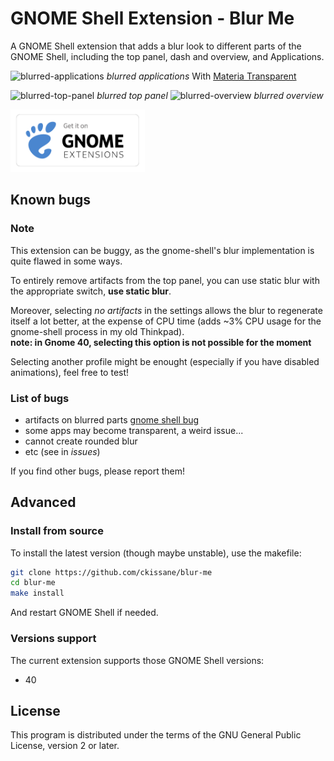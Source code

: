 # GNOME Shell Extension - Blur Me

A GNOME Shell extension that adds a blur look to different parts of the GNOME Shell, including the top panel, dash and overview, and Applications.

![blurred-applications](images/blurred-applications.png?raw=true)
*blurred applications* With [Materia Transparent](https://github.com/ckissane/materia-theme-transparent)

![blurred-top-panel](images/blurred-top-panel.png?raw=true)
*blurred top panel*
![blurred-overview](images/blurred-overview.png?raw=true)
*blurred overview*

[<img src="https://github.com/aunetx/files_utils/raw/master/get_it_on_gnome_extensions.png" height="100">](https://extensions.gnome.org/extension/4236/blur-me/)

## Known bugs

### Note

This extension can be buggy, as the gnome-shell's blur implementation is quite flawed in some ways.

To entirely remove artifacts from the top panel, you can use static blur with the appropriate switch, **use static blur**.

Moreover, selecting *no artifacts* in the settings allows the blur to regenerate itself a lot better, at the expense of CPU time (adds ~3% CPU usage for the gnome-shell process in my old Thinkpad).\
**note: in Gnome 40, selecting this option is not possible for the moment**

Selecting another profile might be enought (especially if you have disabled animations), feel free to test!

### List of bugs

- artifacts on blurred parts [gnome shell bug](https://gitlab.gnome.org/GNOME/gnome-shell/-/issues/2857)
- some apps may become transparent, a weird issue...
- cannot create rounded blur
- etc (see in *issues*)

If you find other bugs, please report them!

## Advanced

### Install from source

To install the latest version (though maybe unstable), use the makefile:

```sh
git clone https://github.com/ckissane/blur-me
cd blur-me
make install
```

And restart GNOME Shell if needed.

### Versions support

The current extension supports those GNOME Shell versions:

- 40

## License

This program is distributed under the terms of the GNU General Public License, version 2 or later.
